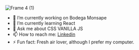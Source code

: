 ![Frame 4 (1)](https://user-images.githubusercontent.com/84512369/138570518-5a91012b-f454-4930-bc3e-6e1dd8be8ce9.png)


- 🔭 I’m currently working on Bodega Monsape
- 🌱 I’m currently learning React
- 💬 Ask me about CSS VANILLA JS
- 📫 How to reach me: <a href= "https://www.linkedin.com/notifications/">Linkedin</a>
- ⚡ Fun fact: Fresh air lover, although I prefer my computer.

